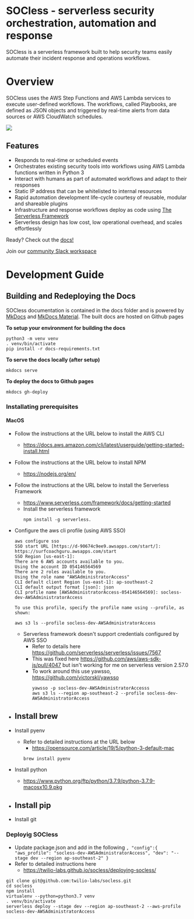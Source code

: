 # SOCless - serverless security orchestration, automation and response

SOCless is a serverless framework built to help security teams easily automate their incident response and operations workflows.

# Overview

SOCless uses the AWS Step Functions and AWS Lambda services to execute user-defined workflows. The workflows, called Playbooks, are defined as JSON objects and triggered by real-time alerts from data sources or AWS CloudWatch schedules.

![](https://twilio-labs.github.io/socless/imgs/socless-base-architecture.png)    

Features
---
- Responds to real-time or scheduled events
- Orchestrates existing security tools into workflows using AWS Lambda functions written in Python 3
- Interact with humans as part of automated workflows and adapt to their responses
- Static IP address that can be whitelisted to internal resources
- Rapid automation development life-cycle courtesy of reusable, modular and shareable plugins
- Infrastructure and response workflows deploy as code using [The Serverless Framework](https://serverless.com)
- Serverless design has low cost, low operational overhead, and scales effortlessly

Ready? Check out the [docs!](https://twilio-labs.github.io/socless/)

Join our [community Slack workspace](https://join.slack.com/t/socless/shared_invite/enQtODA3ODEzNzcwNDgxLTBiYjVjYjI4ODI4YTY5YzM4OWRlYjQ1Yzg4M2EzMGUzMGMyYThlN2U5NTI5OWIwZWE1ZTcwNjA2MjgyZDRmMjg)


# Development Guide

## Building and Redeploying the Docs

SOCless documentation is contained in the docs folder and is powered by [MkDocs](https://www.mkdocs.org/) and [MkDocs Material](https://squidfunk.github.io/mkdocs-material/). The built docs are hosted on Github pages

**To setup your environment for building the docs**

```
python3 -m venv venv
. venv/bin/activate
pip install -r docs-requirements.txt
```

**To serve the docs locally (after setup)**
```
mkdocs serve
```

**To deploy the docs to Github pages**
```
mkdocs gh-deploy
```

### Installating prerequisites

#### MacOS

- Follow the instructions at the URL below to install the AWS CLI
  - https://docs.aws.amazon.com/cli/latest/userguide/getting-started-install.html
- Follow the instructions at the URL below to install NPM
  - https://nodejs.org/en/
- Follow the instructions at the URL below to install the Serverless Framework
  - https://www.serverless.com/framework/docs/getting-started
  - Install the serverless framework
    ```
    npm install -g serverless.
    ```
- Configure the aws cli profile (using AWS SSO)  
    ```
    aws configure sso
    SSO start URL [https://d-90674c9ee9.awsapps.com/start/]: https://surfcoachguru.awsapps.com/start
    SSO Region [us-east-1]:
    There are 6 AWS accounts available to you.
    Using the account ID 054146564569
    There are 2 roles available to you.
    Using the role name "AWSAdministratorAccess"
    CLI default client Region [us-east-1]: ap-southeast-2
    CLI default output format [json]: json
    CLI profile name [AWSAdministratorAccess-054146564569]: socless-dev-AWSAdministratorAccess

    To use this profile, specify the profile name using --profile, as shown:

    aws s3 ls --profile socless-dev-AWSAdministratorAccess
    ```

    - Serverless framework doesn't support credentials configured by AWS SSO
      - Refer to details here https://github.com/serverless/serverless/issues/7567
      - This was fixed here https://github.com/aws/aws-sdk-js/pull/4047 but isn't working for me on serverless version 2.57.0
      - To work around this use yawsso, https://github.com/victorskl/yawsso
        ```
        yawsso -p socless-dev-AWSAdministratorAccesss
        aws s3 ls --region ap-southeast-2 --profile socless-dev-AWSAdministratorAccess
- Install brew
  - 
- Install pyenv
  - Refer to detailed instructions at the URL below
    - https://opensource.com/article/19/5/python-3-default-mac
    ```
    brew install pyenv
    ```
- Install python
  - https://www.python.org/ftp/python/3.7.9/python-3.7.9-macosx10.9.pkg
- Install pip
  - 
- Install git


### Deployig SOCless

- Update package.json and add in the following
        ```
                ,
        "config":{
            "aws_profile": "socless-dev-AWSAdministratorAccess",
            "dev": "--stage dev --region ap-southeast-2"
        }
        ```
-   Refer to detailed instructions here
    - https://twilio-labs.github.io/socless/deploying-socless/

```
git clone git@github.com:twilio-labs/socless.git
cd socless
npm install
virtualenv --python=python3.7 venv
. venv/bin/activate
serverless deploy --stage dev --region ap-southeast-2 --aws-profile socless-dev-AWSAdministratorAccess 
```


